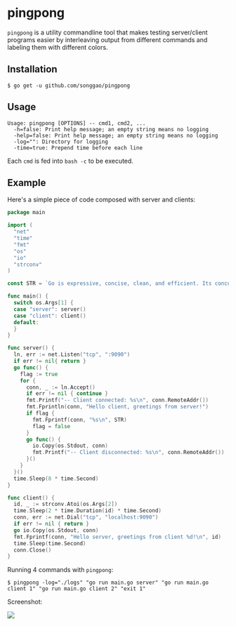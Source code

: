 # pingpong

`pingpong` is a utility commandline tool that makes testing server/client programs easier by interleaving output from different commands and labeling them with different colors.

## Installation
```shell
$ go get -u github.com/songgao/pingpong
```

## Usage
```
Usage: pingpong [OPTIONS] -- cmd1, cmd2, ...
  -h=false: Print help message; an empty string means no logging
  -help=false: Print help message; an empty string means no logging
  -log="": Directory for logging
  -time=true: Prepend time before each line
```
Each `cmd` is fed into `bash -c` to be executed.

## Example

Here's a simple piece of code composed with server and clients:
```go
package main

import (
  "net"
  "time"
  "fmt"
  "os"
  "io"
  "strconv"
)

const STR = `Go is expressive, concise, clean, and efficient. Its concurrency mechanisms make it easy to write programs that get the most out of multicore and networked machines, while its novel type system enables flexible and modular program construction. Go compiles quickly to machine code yet has the convenience of garbage collection and the power of run-time reflection. It's a fast, statically typed, compiled language that feels like a dynamically typed, interpreted language.`

func main() {
  switch os.Args[1] {
  case "server": server()
  case "client": client()
  default:
  }
}

func server() {
  ln, err := net.Listen("tcp", ":9090")
  if err != nil{ return }
  go func() {
    flag := true
    for {
      conn, _ := ln.Accept()
      if err != nil { continue }
      fmt.Printf("-- Client connected: %s\n", conn.RemoteAddr())
      fmt.Fprintln(conn, "Hello client, greetings from server!")
      if flag {
        fmt.Fprintf(conn, "%s\n", STR)
        flag = false
      }
      go func() {
        io.Copy(os.Stdout, conn)
        fmt.Printf("-- Client disconnected: %s\n", conn.RemoteAddr())
      }()
    }
  }()
  time.Sleep(8 * time.Second)
}

func client() {
  id, _ := strconv.Atoi(os.Args[2])
  time.Sleep(2 * time.Duration(id) * time.Second)
  conn, err := net.Dial("tcp", "localhost:9090")
  if err != nil { return }
  go io.Copy(os.Stdout, conn)
  fmt.Fprintf(conn, "Hello server, greetings from client %d!\n", id)
  time.Sleep(time.Second)
  conn.Close()
}
```

Running 4 commands with `pingpong`:
```shell
$ pingpong -log="./logs" "go run main.go server" "go run main.go client 1" "go run main.go client 2" "exit 1"
```

Screenshot:

![](http://songgao.github.io/pingpong/images/screenshot.png)

